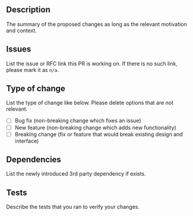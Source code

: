 ## Description

The summary of the proposed changes as long as the relevant motivation and context.

## Issues

List the issue or RFC link this PR is working on. If there is no such link, please mark it as `n/a`.

## Type of change

List the type of change like below. Please delete options that are not relevant.

- [ ] Bug fix (non-breaking change which fixes an issue)
- [ ] New feature (non-breaking change which adds new functionality)
- [ ] Breaking change (fix or feature that would break existing design and interface)

## Dependencies

List the newly introduced 3rd party dependency if exists.

## Tests

Describe the tests that you ran to verify your changes.
